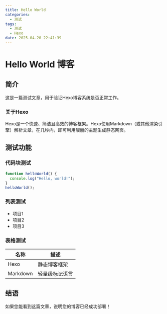 ```yaml
---
title: Hello World
categories:
  - 测试
tags:
  - 测试
  - Hexo
date: 2025-04-20 22:41:39
---
```


# Hello World 博客

## 简介

这是一篇测试文章，用于验证Hexo博客系统是否正常工作。

### 关于Hexo

Hexo是一个快速、简洁且高效的博客框架。Hexo使用Markdown（或其他渲染引擎）解析文章，在几秒内，即可利用靓丽的主题生成静态网页。

## 测试功能

### 代码块测试

```javascript
function helloWorld() {
  console.log("Hello, world!");
}
helloWorld();
```

### 列表测试

- 项目1
- 项目2
- 项目3

### 表格测试

| 名称 | 描述 |
| --- | --- |
| Hexo | 静态博客框架 |
| Markdown | 轻量级标记语言 |

## 结语

如果您能看到这篇文章，说明您的博客已经成功部署！
